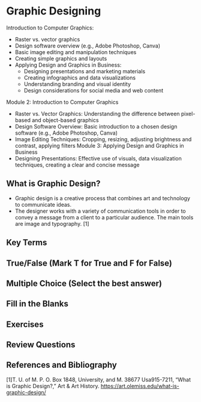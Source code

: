 # Graphic Designing

Introduction to Computer Graphics:
   * Raster vs. vector graphics
   * Design software overview (e.g., Adobe Photoshop, Canva)
   * Basic image editing and manipulation techniques
   * Creating simple graphics and layouts
 * Applying Design and Graphics in Business:
   * Designing presentations and marketing materials
   * Creating infographics and data visualizations
   * Understanding branding and visual identity
   * Design considerations for social media and web content

Module 2: Introduction to Computer Graphics
 * Raster vs. Vector Graphics: Understanding the difference between pixel-based and object-based graphics
 * Design Software Overview: Basic introduction to a chosen design software (e.g., Adobe Photoshop, Canva)
 * Image Editing Techniques: Cropping, resizing, adjusting brightness and contrast, applying filters
Module 3: Applying Design and Graphics in Business
 * Designing Presentations: Effective use of visuals, data visualization techniques, creating a clear and concise message

## What is Graphic Design?

- Graphic design is a creative process that combines art and technology to communicate ideas. 
- The designer works with a variety of communication tools in order to convey a message from a client to a particular audience. The main tools are image and typography. [1]

## Key Terms

## True/False (Mark T for True and F for False)

## Multiple Choice (Select the best answer)

## Fill in the Blanks

## Exercises

## Review Questions

## References and Bibliography

[1]T. U. of M. P. O. Box 1848, University, and M. 38677 Usa915-7211, “What is Graphic Design?,” Art & Art History. <https://art.olemiss.edu/what-is-graphic-design/>

‌